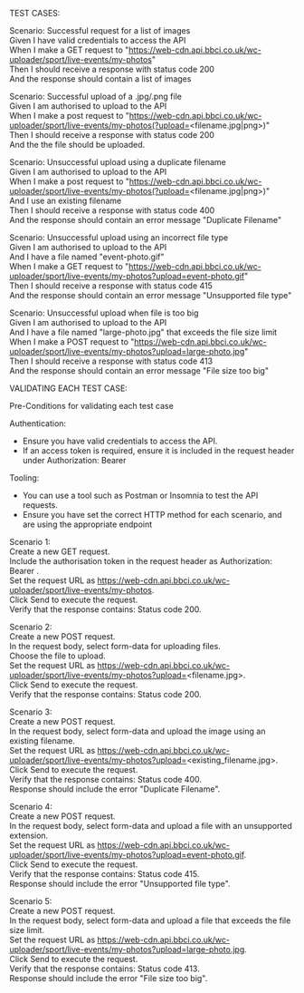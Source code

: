 TEST CASES:

Scenario: Successful request for a list of images  
 Given I have valid credentials to access the API  
 When I make a GET request to "https://web-cdn.api.bbci.co.uk/wc-uploader/sport/live-events/my-photos"  
 Then I should receive a response with status code 200  
 And the response should contain a list of images

Scenario: Successful upload of a .jpg/.png file  
 Given I am authorised to upload to the API  
 When I make a post request to "https://web-cdn.api.bbci.co.uk/wc-uploader/sport/live-events/my-photos(?upload=<filename.jpg|png>)"  
 Then I should receive a response with status code 200  
 And the the file should be uploaded.

Scenario: Unsuccessful upload using a duplicate filename  
 Given I am authorised to upload to the API  
 When I make a post request to "https://web-cdn.api.bbci.co.uk/wc-uploader/sport/live-events/my-photos(?upload=<filename.jpg|png>)"  
 And I use an existing filename  
 Then I should receive a response with status code 400  
 And the response should contain an error message "Duplicate Filename"

Scenario: Unsuccessful upload using an incorrect file type  
 Given I am authorised to upload to the API  
 And I have a file named "event-photo.gif"  
 When I make a GET request to "https://web-cdn.api.bbci.co.uk/wc-uploader/sport/live-events/my-photos?upload=event-photo.gif"  
 Then I should receive a response with status code 415  
 And the response should contain an error message "Unsupported file type"

Scenario: Unsuccessful upload when file is too big  
 Given I am authorised to upload to the API  
 And I have a file named "large-photo.jpg" that exceeds the file size limit  
 When I make a POST request to "https://web-cdn.api.bbci.co.uk/wc-uploader/sport/live-events/my-photos?upload=large-photo.jpg"  
 Then I should receive a response with status code 413  
 And the response should contain an error message "File size too big"

VALIDATING EACH TEST CASE:

Pre-Conditions for validating each test case

Authentication:

- Ensure you have valid credentials to access the API.
- If an access token is required, ensure it is included in the request header under Authorization: Bearer <token>

Tooling:

- You can use a tool such as Postman or Insomnia to test the API requests.
- Ensure you have set the correct HTTP method for each scenario, and are using the appropriate endpoint

Scenario 1:  
 Create a new GET request.  
 Include the authorisation token in the request header as Authorization: Bearer <token>.  
 Set the request URL as https://web-cdn.api.bbci.co.uk/wc-uploader/sport/live-events/my-photos.  
 Click Send to execute the request.  
 Verify that the response contains: Status code 200.

Scenario 2:  
 Create a new POST request.  
 In the request body, select form-data for uploading files.  
 Choose the file to upload.  
 Set the request URL as https://web-cdn.api.bbci.co.uk/wc-uploader/sport/live-events/my-photos?upload=<filename.jpg>.  
 Click Send to execute the request.  
 Verify that the response contains: Status code 200.

Scenario 3:  
 Create a new POST request.  
 In the request body, select form-data and upload the image using an existing filename.  
 Set the request URL as https://web-cdn.api.bbci.co.uk/wc-uploader/sport/live-events/my-photos?upload=<existing_filename.jpg>.  
 Click Send to execute the request.  
 Verify that the response contains: Status code 400.  
 Response should include the error "Duplicate Filename".

Scenario 4:  
 Create a new POST request.  
 In the request body, select form-data and upload a file with an unsupported extension.  
 Set the request URL as https://web-cdn.api.bbci.co.uk/wc-uploader/sport/live-events/my-photos?upload=event-photo.gif.  
 Click Send to execute the request.  
 Verify that the response contains: Status code 415.  
 Response should include the error "Unsupported file type".

Scenario 5:  
 Create a new POST request.  
 In the request body, select form-data and upload a file that exceeds the file size limit.  
 Set the request URL as https://web-cdn.api.bbci.co.uk/wc-uploader/sport/live-events/my-photos?upload=large-photo.jpg.  
 Click Send to execute the request.  
 Verify that the response contains: Status code 413.  
 Response should include the error "File size too big".
